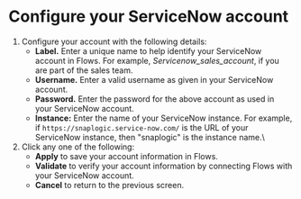 # Configure your ServiceNow account

1. Configure your account with the following details:
   * **Label.** Enter a unique name to help identify your ServiceNow account in Flows. For example, _Servicenow\_sales\_account_, if you are part of the sales team.
   * **Username.** Enter a valid username as given in your ServiceNow account.
   * **Password.** Enter the password for the above account as used in your ServiceNow account.
   * **Instance:** Enter the name of your ServiceNow instance. For example, if `https://snaplogic.service-now.com/` is the URL of your ServiceNow instance, then "snaplogic" is the instance name.\\
2. Click any one of the following:
   * **Apply** to save your account information in Flows.
   * **Validate** to verify your account information by connecting Flows with your ServiceNow account.
   * **Cancel** to return to the previous screen.
